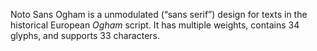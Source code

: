 Noto Sans Ogham is a unmodulated (“sans serif”) design for texts in the historical European _Ogham_ script. It has multiple weights, contains 34 glyphs, and supports 33 characters.